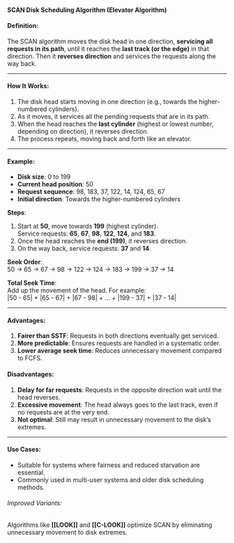 
#### **SCAN Disk Scheduling Algorithm (Elevator Algorithm)**

#### Definition:  
The SCAN algorithm moves the disk head in one direction, **servicing all requests in its path**, until it reaches the **last track (or the edge)** in that direction. Then it **reverses direction** and services the requests along the way back.

---
#### How It Works:
1. The disk head starts moving in one direction (e.g., towards the higher-numbered cylinders).
2. As it moves, it services all the pending requests that are in its path.
3. When the head reaches the **last cylinder** (highest or lowest number, depending on direction), it reverses direction.
4. The process repeats, moving back and forth like an elevator.

---

#### Example:

- **Disk size**: 0 to 199
- **Current head position**: 50
- **Request sequence**: 98, 183, 37, 122, 14, 124, 65, 67
- **Initial direction**: Towards the higher-numbered cylinders

**Steps**:

1. Start at **50**, move towards **199** (highest cylinder).  
    Service requests: **65**, **67**, **98**, **122**, **124**, and **183**.
2. Once the head reaches the **end (199)**, it reverses direction.
3. On the way back, service requests: **37** and **14**.

**Seek Order**:  
50 → 65 → 67 → 98 → 122 → 124 → 183 → 199 → 37 → 14

**Total Seek Time**:  
Add up the movement of the head. For example:  
|50 - 65| + |65 - 67| + |67 - 98| + ... + |199 - 37| + |37 - 14|

---

#### Advantages:
1. **Fairer than SSTF**: Requests in both directions eventually get serviced.
2. **More predictable**: Ensures requests are handled in a systematic order.
3. **Lower average seek time**: Reduces unnecessary movement compared to FCFS.

#### Disadvantages:
1. **Delay for far requests**: Requests in the opposite direction wait until the head reverses.
2. **Excessive movement**: The head always goes to the last track, even if no requests are at the very end.
3. **Not optimal**: Still may result in unnecessary movement to the disk’s extremes.

---

#### Use Cases:

- Suitable for systems where fairness and reduced starvation are essential.
- Commonly used in multi-user systems and older disk scheduling methods.

###### Improved Variants:  
Algorithms like **[[LOOK]]** and **[[C-LOOK]]** optimize SCAN by eliminating unnecessary movement to disk extremes.